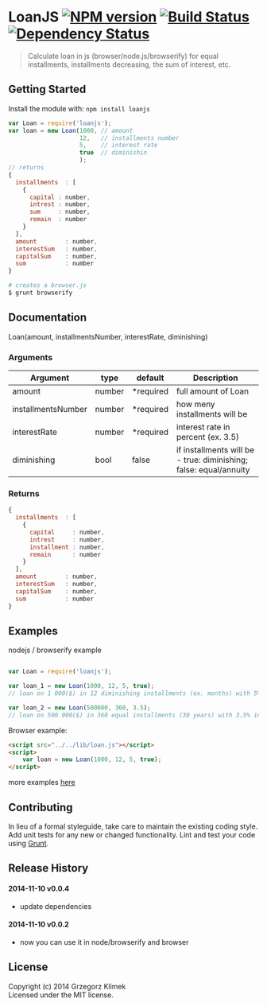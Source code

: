 # LoanJS [![NPM version](https://badge.fury.io/js/loanjs.png?style=flat)](http://badge.fury.io/js/loanjs) [![Build Status](https://travis-ci.org/kfiku/LoanJS.svg)](https://travis-ci.org/kfiku/LoanJS) [![Dependency Status](https://david-dm.org/kfiku/LoanJS/dev-status.svg)](https://david-dm.org/kfiku/loanjs)

> Calculate loan in js (browser/node.js/browserify) for equal installments, installments decreasing, the sum of interest, etc.


## Getting Started

Install the module with: `npm install loanjs`

```js
var Loan = require('loanjs');
var loan = new Loan(1000, // amount
                    12,   // installments number
                    5,    // interest rate
                    true  // diminishin
                    ); 
// returns
{ 
  installments  : [
    {
      capital : number,
      intrest : number,
      sum     : number,
      remain  : number
    }
  ],
  amount        : number,
  interestSum   : number,
  capitalSum    : number,
  sum           : number
}
```


```sh
# creates a browser.js
$ grunt browserify
```



## Documentation

Loan(amount, installmentsNumber, interestRate, diminishing)

### Arguments
| Argument           | type   | default   | Description
| ------------------ | ------ | --------- | ------------------
| amount             | number | *required | full amount of Loan
| installmentsNumber | number | *required | how meny installments will be
| interestRate       | number | *required | interest rate in percent (ex. 3.5)
| diminishing        | bool   | false     | if installments will be - true: diminishing; false: equal/annuity

### Returns
```js
{ 
  installments  : [
    {
      capital     : number,
      intrest     : number,
      installment : number,
      remain      : number
    }
  ],
  amount        : number,
  interestSum   : number,
  capitalSum    : number,
  sum           : number
}
```

## Examples

nodejs / browserify example
```js

var Loan = require('loanjs');

var loan_1 = new Loan(1000, 12, 5, true);
// loan on 1 000($) in 12 diminishing installments (ex. months) with 5% interest rate

var loan_2 = new Loan(500000, 360, 3.5);
// loan on 500 000($) in 360 equal installments (30 years) with 3.5% interest rate

```

Browser example:
```html
<script src="../../lib/loan.js"></script>
<script>
    var loan = new Loan(1000, 12, 5, true);
</script>
```

more examples [here](https://github.com/kfiku/LoanJS/tree/master/example)

## Contributing

In lieu of a formal styleguide, take care to maintain the existing coding style. Add unit tests for any new or changed functionality. Lint and test your code using [Grunt](http://gruntjs.com).


## Release History

#### 2014-11-10 v0.0.4
 * update dependencies
 
#### 2014-11-10 v0.0.2
 * now you can use it in node/browserify and browser



## License

Copyright (c) 2014 Grzegorz Klimek  
Licensed under the MIT license.
